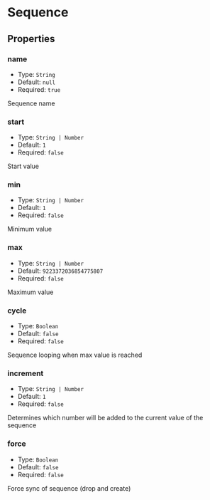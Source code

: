 # Sequence

## Properties

### name

* Type: `String`
* Default: `null`
* Required: `true`

Sequence name

### start

* Type: `String | Number`
* Default: `1`
* Required: `false`

Start value

### min

* Type: `String | Number`
* Default: `1`
* Required: `false`

Minimum value

### max

* Type: `String | Number`
* Default: `9223372036854775807`
* Required: `false`

Maximum value

### cycle

* Type: `Boolean`
* Default: `false`
* Required: `false`

Sequence looping when max value is reached

### increment

* Type: `String | Number`
* Default: `1`
* Required: `false`

Determines which number will be added to the current value of the sequence

### force

* Type: `Boolean`
* Default: `false`
* Required: `false`

Force sync of sequence (drop and create)

